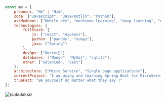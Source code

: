 
```javascript
const me = {
    pronouns: "He" | "Him",
    code: ["Javascript", "Java/Kotlin", "Python"],
    askMeAbout: ["Mobile dev", "machiene learning", "deep learning", "data mining"],
    technologies: {
        fullStack: {
            js: ["react", "express"],
            python: ["pandas", "numpy"],
            java: ["Spring"]
        },
        devOps: ["Docker🐳"],
        databases: ["Mongo", "MySql", "sqlite"],
        other: ["Selenium", "Jest"]
    },
    architecture: ["Micro Service", "Single page applications"],
    currentProject: "I am using and learning Spring Boot for MicroService Architecture",
    trueFact: "Be yourself no matter what they say !"
};
```

<p align="left"> <img src="https://komarev.com/ghpvc/?username=isakulaksiz&label=Profile%20views&color=0e75b6&style=flat" alt="isakulaksiz" /> </p>
